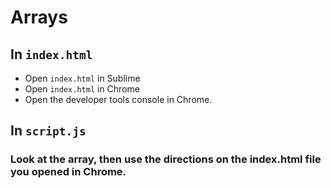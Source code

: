 # Arrays

## In `index.html`
* Open `index.html` in Sublime
* Open `index.html` in Chrome
* Open the developer tools console in Chrome.


## In `script.js`
### Look at the array, then use the directions on the index.html file you opened in Chrome. 
